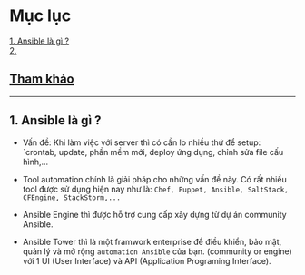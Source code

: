 # Mục lục    

[1. Ansible là gì ?](#1)   
[2. ](#2)    

## [Tham khảo](#4)    

----    

<a name='1'></a>    

## 1. Ansible là gì ?      

- Vấn đề: Khi làm việc với server thì có cần lo nhiều thứ để setup: `crontab, update, phần mềm mới, deploy ứng dụng, chỉnh sửa file cấu hình,...   
- Tool automation chính là giải pháp cho những vấn đề này. Có rất nhiều tool được sử dụng hiện nay như là: `Chef, Puppet, Ansible, SaltStack, CFEngine, StackStorm,...`      

- Ansible Engine thì được hỗ trợ cung cấp xây dựng từ dự án community Ansible.    
- Ansible Tower thì là một framwork enterprise để điều khiển, bảo mật, quản lý và mở rộng `automation Ansible` của bạn. (community or engine) với 1 UI (User Interface) và API (Application Programing Interface).     


